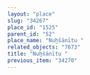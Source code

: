 ```yaml
---
layout: "place"
slug: "34267"
place_id: "1525"
parent_id: "52"
place_name: "Nuḫšānītu "
related_objects: "7673"
title: "Nuḫšānītu "
previous_item: "34270"
---
```

